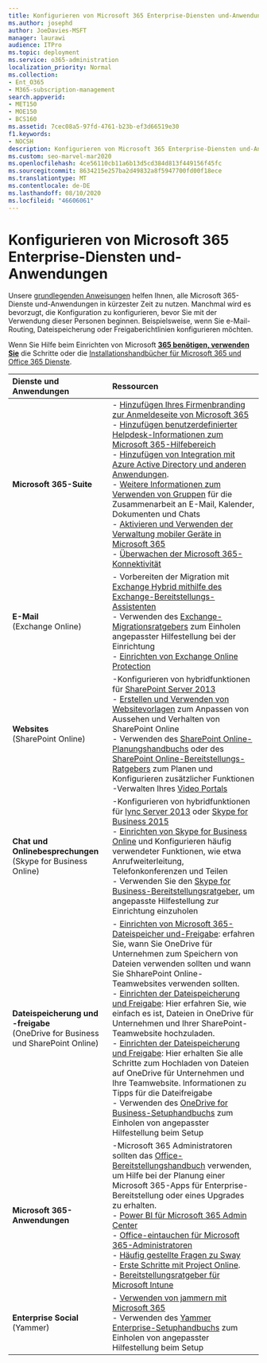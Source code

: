 ```yaml
---
title: Konfigurieren von Microsoft 365 Enterprise-Diensten und-Anwendungen
ms.author: josephd
author: JoeDavies-MSFT
manager: laurawi
audience: ITPro
ms.topic: deployment
ms.service: o365-administration
localization_priority: Normal
ms.collection:
- Ent_O365
- M365-subscription-management
search.appverid:
- MET150
- MOE150
- BCS160
ms.assetid: 7cec08a5-97fd-4761-b23b-ef3d66519e30
f1.keywords:
- NOCSH
description: Konfigurieren von Microsoft 365 Enterprise-Diensten und-Anwendungen, wie SharePoint, Exchange und Skype for Business.
ms.custom: seo-marvel-mar2020
ms.openlocfilehash: 4ce56110cb11a6b13d5cd384d813f449156f45fc
ms.sourcegitcommit: 8634215e257ba2d49832a8f5947700fd00f18ece
ms.translationtype: MT
ms.contentlocale: de-DE
ms.lasthandoff: 08/10/2020
ms.locfileid: "46606061"
---
```

# <a name="configure-microsoft-365-enterprise-services-and-applications"></a>Konfigurieren von Microsoft 365 Enterprise-Diensten und-Anwendungen

Unsere [grundlegenden Anweisungen](https://docs.microsoft.com/microsoft-365/admin/setup/setup) helfen Ihnen, alle Microsoft 365-Dienste und-Anwendungen in kürzester Zeit zu nutzen. Manchmal wird es bevorzugt, die Konfiguration zu konfigurieren, bevor Sie mit der Verwendung dieser Personen beginnen. Beispielsweise, wenn Sie e-Mail-Routing, Dateispeicherung oder Freigaberichtlinien konfigurieren möchten. 
  
Wenn Sie Hilfe beim Einrichten von Microsoft **[365 benötigen, verwenden Sie](https://www.microsoft.com/fasttrack/microsoft-365)** die Schritte oder die [Installationshandbücher für Microsoft 365 und Office 365 Dienste](setup-guides-for-office-365.md).
  
|**Dienste und Anwendungen**|**Ressourcen**|
|:-----|:-----|
|**Microsoft 365-Suite** |- [Hinzufügen Ihres Firmenbranding zur Anmeldeseite von Microsoft 365](https://support.office.com/article/Add-your-company-branding-to-Office-365-Sign-In-Page-a1229cdb-ce19-4da5-90c7-2b9b146aef0a) <br> - [Hinzufügen benutzerdefinierter Helpdesk-Informationen zum Microsoft 365-Hilfebereich](https://support.office.com/article/Add-customized-help-desk-info-to-the-Office-365-help-pane-9dd9b104-68f7-4d49-9a30-82561c7d79a3) <br> - [Hinzufügen von Integration mit Azure Active Directory und anderen Anwendungen](https://support.office.com/article/Integrated-Apps-and-Azure-AD-for-Office-365-administrators-cb2250e3-451e-416f-bf4e-363549652c2a).  <br> - [Weitere Informationen zum Verwenden von Gruppen](https://support.office.com/Article/Learn-more-about-groups-b565caa1-5c40-40ef-9915-60fdb2d97fa2) für die Zusammenarbeit an E-Mail, Kalender, Dokumenten und Chats <br> - [Aktivieren und Verwenden der Verwaltung mobiler Geräte in Microsoft 365](https://support.office.microsoft.com/article/Manage-mobile-devices-in-Office-365-dd892318-bc44-4eb1-af00-9db5430be3cd) <br> - [Überwachen der Microsoft 365-Konnektivität](monitor-connectivity.md) |
|**E-Mail** <br> (Exchange Online) | - Vorbereiten der Migration mit [Exchange Hybrid mithilfe des Exchange-Bereitstellungs-Assistenten](https://technet.microsoft.com/exdeploy2013)  <br> - Verwenden des [Exchange-Migrationsratgebers](https://aka.ms/office365setup) zum Einholen angepasster Hilfestellung bei der Einrichtung  <br> - [Einrichten von Exchange Online Protection](https://technet.microsoft.com/library/jj723153%28v=exchg.150%29.aspx) |
|**Websites** <br> (SharePoint Online) | -Konfigurieren von hybridfunktionen für [SharePoint Server 2013](https://technet.microsoft.com/library/jj838715)<br> - [Erstellen und Verwenden von Websitevorlagen](https://support.office.com/article/Create-and-use-site-templates-60371B0F-00E0-4C49-A844-34759EBDD989) zum Anpassen von Aussehen und Verhalten von SharePoint Online <br> - Verwenden des [SharePoint Online-Planungshandbuchs](https://support.office.com/article/SharePoint-Online-Planning-Guide-for-Office-365-for-business-d5089cdf-3fd2-4230-acbd-20ecda2f9bb8) oder des [SharePoint Online-Bereitstellungs-Ratgebers](https://aka.ms/spoguidance) zum Planen und Konfigurieren zusätzlicher Funktionen <br> -Verwalten Ihres [Video Portals](https://support.office.com/article/Manage-your-Office-365-Video-portal-c059465b-eba9-44e1-b8c7-8ff7793ff5da) |
|**Chat und Onlinebesprechungen** <br> (Skype for Business Online) | -Konfigurieren von hybridfunktionen für [lync Server 2013](https://technet.microsoft.com/library/jj204805) oder [Skype for Business 2015](https://technet.microsoft.com/library/jj205403)<br> - [Einrichten von Skype for Business Online](https://support.office.com/article/Set-up-Skype-for-Business-Online-40296968-e779-4259-980b-c2de1c044c6e) und Konfigurieren häufig verwendeter Funktionen, wie etwa Anrufweiterleitung, Telefonkonferenzen und Teilen  <br> - Verwenden Sie den [Skype for Business-Bereitstellungsratgeber](https://aka.ms/skypeguidance), um angepasste Hilfestellung zur Einrichtung einzuholen |
| **Dateispeicherung und -freigabe** <br> (OneDrive for Business und SharePoint Online) | - [Einrichten von Microsoft 365-Dateispeicher und-Freigabe](https://support.office.com/article/7aa9cdc8-2245-4218-81ee-86fa7c35f1de#BKMK_WhatDif): erfahren Sie, wann Sie OneDrive für Unternehmen zum Speichern von Dateien verwenden sollten und wann Sie ShharePoint Online-Teamwebsites verwenden sollten. <br> - [Einrichten der Dateispeicherung und Freigabe](https://support.office.com/article/7aa9cdc8-2245-4218-81ee-86fa7c35f1de#BKMK_MoveDocsVideo): Hier erfahren Sie, wie einfach es ist, Dateien in OneDrive für Unternehmen und Ihrer SharePoint-Teamwebsite hochzuladen. <br> - [Einrichten der Dateispeicherung und Freigabe](https://support.office.com/article/7aa9cdc8-2245-4218-81ee-86fa7c35f1de#BKMK_Store): Hier erhalten Sie alle Schritte zum Hochladen von Dateien auf OneDrive für Unternehmen und Ihre Teamwebsite. Informationen zu Tipps für die Dateifreigabe <br> - Verwenden des [OneDrive for Business-Setuphandbuchs](https://aka.ms/OD4Bguidance) zum Einholen von angepasster Hilfestellung beim Setup |
|**Microsoft 365-Anwendungen** | -Microsoft 365 Administratoren sollten das [Office-Bereitstellungshandbuch](https://docs.microsoft.com/deployoffice) verwenden, um Hilfe bei der Planung einer Microsoft 365-Apps für Enterprise-Bereitstellung oder eines Upgrades zu erhalten.  <br> - [Power BI für Microsoft 365 Admin Center](https://support.office.com/article/Power-BI-for-Office-365-Admin-Center-Help-5e391ecb-500c-47a3-bd0f-a6173b541044) <br> - [Office-eintauchen für Microsoft 365-Administratoren](https://support.office.com/article/Office-Delve-for-Office-365-admins-54f87a42-15a4-44b4-9df0-d36287d9531b) <br> - [Häufig gestellte Fragen zu Sway](https://support.office.com/article/446380fa-25bf-47b2-996c-e12cb2f9d075) <br> - [Erste Schritte mit Project Online](https://support.office.com/article/Get-started-with-Project-Online-e3e5f64f-ada5-4f9d-a578-130b2d4e5f11).  <br> - [Bereitstellungsratgeber für Microsoft Intune](https://aka.ms/intuneguidance) |
|**Enterprise Social** <br> (Yammer) | - [Verwenden von jammern mit Microsoft 365](https://support.office.com/article/Plan-for-Yammer-integration-with-Office-365-4086681f-6de1-4d39-aa72-752b2af1cbd7)  <br> - Verwenden des [Yammer Enterprise-Setuphandbuchs](https://aka.ms/yammerdeploy) zum Einholen von angepasster Hilfestellung beim Setup |
